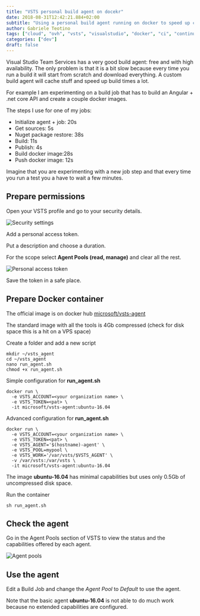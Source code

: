 ```yaml
---
title: "VSTS personal build agent on docekr"
date: 2018-08-31T12:42:21.884+02:00
subtitle: "Using a personal build agent running on docker to speed up compilation times"
author: Gabriele Teotino
tags: ["cloud", "ovh", "vsts", "visualstudio", "docker", "ci", "continuous integration"]
categories: ["dev"]
draft: false
---
```


Visual Studio Team Services has a very good build agent: free and with high availability. The only problem is that it is a bit slow because every time you run a build it will start from scratch and download everything. A custom build agent will cache stuff and speed up build times a lot.

<!--more-->

For example I am experimenting on a build job that has to build an Angular + .net core API and create a couple docker images.

The steps I use for one of my jobs:

- Initialize agent + job: 20s
- Get sources: 5s
- Nuget package restore: 38s
- Build: 11s
- Publish: 4s
- Build docker image:28s
- Push docker image: 12s

Imagine that you are experimenting with a new job step and that every time you run a test you a have to wait a few minutes.

## Prepare permissions

Open your VSTS profile and go to your security details.

![Security settings](Screenshot_1_security.png)

Add a personal access token.

Put a description and choose a duration.

For the scope select **Agent Pools (read, manage)** and clear all the rest.

![Personal access token](Screenshot_2_personal_access_token.png)

Save the token in a safe place.

## Prepare Docker container

The official image is on docker hub [microsoft/vsts-agent](https://hub.docker.com/r/microsoft/vsts-agent/)

The standard image with all the tools is 4Gb compressed (check for disk space this is a hit on a VPS space)

Create a folder and add a new script

```shell
mkdir ~/vsts_agent
cd ~/vsts_agent
nano run_agent.sh
chmod +x run_agent.sh
```

Simple configuration for **run_agent.sh**

```shell
docker run \
  -e VSTS_ACCOUNT=<your organization name> \
  -e VSTS_TOKEN=<pat> \
  -it microsoft/vsts-agent:ubuntu-16.04
```

Advanced configuration for **run_agent.sh**

```shell
docker run \
  -e VSTS_ACCOUNT=<your organization name> \
  -e VSTS_TOKEN=<pat> \
  -e VSTS_AGENT='$(hostname)-agent' \
  -e VSTS_POOL=mypool \
  -e VSTS_WORK='/var/vsts/$VSTS_AGENT' \
  -v /var/vsts:/var/vsts \
  -it microsoft/vsts-agent:ubuntu-16.04
```

The image **ubuntu-16.04** has minimal capabilities but uses only 0.5Gb of uncompressed disk space.

Run the container

```shell
sh run_agent.sh
```

## Check the agent

Go in the Agent Pools section of VSTS to view the status and the capabilities offered by each agent.

![Agent pools](Screenshot_3_agent_pools.png)

## Use the agent

Edit a Build Job and change the *Agent Pool* to *Default* to use the agent.

Note that the basic agent **ubuntu-16.04** is not able to do much work because no extended capabilities are configured.
